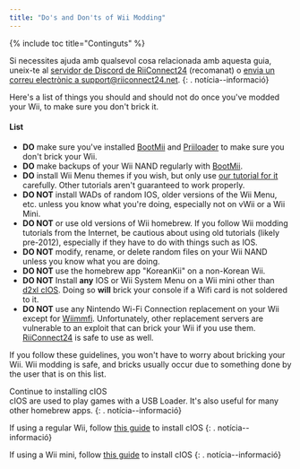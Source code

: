 ```yaml
---
title: "Do's and Don'ts of Wii Modding"
---
```


{% include toc title="Continguts" %}

Si necessites ajuda amb qualsevol cosa relacionada amb aquesta guia, uneix-te al [servidor de Discord de RiiConnect24](https://discord.gg/rc24) (recomanat) o [envia un correu electrònic a support@riiconnect24.net](mailto:support@riiconnect24.net).
{: . notícia--informació}

Here's a list of things you should and should not do once you've modded your Wii, to make sure you don't brick it.

#### List

- **DO** make sure you've installed [BootMii](/bootmii) and [Priiloader](/priiloader) to make sure you don't brick your Wii.
- **DO** make backups of your Wii NAND regularly with [BootMii](/bootmii).
- **DO** install Wii Menu themes if you wish, but only use [our tutorial for it](/themes) carefully. Other tutorials aren't guaranteed to work properly.
- **DO NOT** install WADs of random IOS, older versions of the Wii Menu, etc. unless you know what you're doing, especially not on vWii or a Wii Mini.
- **DO NOT** or use old versions of Wii homebrew. If you follow Wii modding tutorials from the Internet, be cautious about using old tutorials (likely pre-2012), especially if they have to do with things such as IOS.
- **DO NOT** modify, rename, or delete random files on your Wii NAND unless you know what you are doing.
- **DO NOT** use the homebrew app "KoreanKii" on a non-Korean Wii.
- **DO NOT** Install **any** IOS or Wii System Menu on a Wii mini other than [d2xl cIOS](/cios-mini). Doing so **will** brick your console if a Wifi card is not soldered to it.
- **DO NOT** use any Nintendo Wi-Fi Connection replacement on your Wii except for [Wiimmfi](/wiimmfi). Unfortunately, other replacement servers are vulnerable to an exploit that can brick your Wii if you use them. [RiiConnect24](/riiconnect24) is safe to use as well.

If you follow these guidelines, you won't have to worry about bricking your Wii. Wii modding is safe, and bricks usually occur due to something done by the user that is on this list.

Continue to installing cIOS<br> cIOS are used to play games with a USB Loader. It's also useful for many other homebrew apps.
{: . notícia--informació}

If using a regular Wii, follow [this guide](cios) to install cIOS
{: . notícia--informació}

If using a Wii mini, follow [this guide](cios-mini) to install cIOS
{: . notícia--informació}
